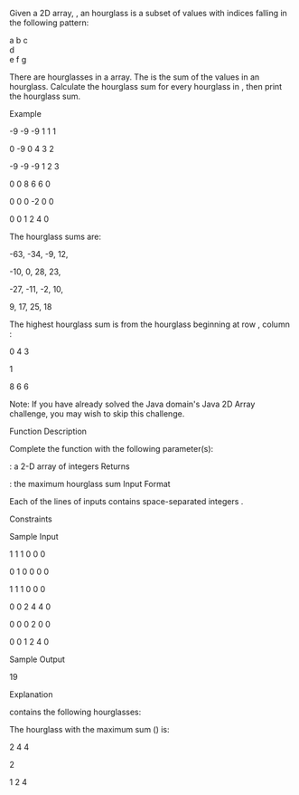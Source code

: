 Given a  2D array, , an hourglass is a subset of values with indices falling in the following pattern:

a b c  
  d  
e f g

There are  hourglasses in a  array. The  is the sum of the values in an hourglass. Calculate the hourglass sum for every hourglass in , then print the  hourglass sum.

Example


-9 -9 -9  1 1 1

 0 -9  0  4 3 2
 
-9 -9 -9  1 2 3

 0  0  8  6 6 0
 
 0  0  0 -2 0 0
 
 0  0  1  2 4 0
 
 
The  hourglass sums are:

-63, -34, -9, 12, 

-10,   0, 28, 23, 

-27, -11, -2, 10, 

  9,  17, 25, 18
  
The highest hourglass sum is  from the hourglass beginning at row , column :

0 4 3

  1
  
8 6 6

Note: If you have already solved the Java domain's Java 2D Array challenge, you may wish to skip this challenge.

Function Description

Complete the function  with the following parameter(s):

: a 2-D array of integers
Returns

: the maximum hourglass sum
Input Format

Each of the  lines of inputs  contains  space-separated integers .

Constraints

Sample Input

1 1 1 0 0 0

0 1 0 0 0 0

1 1 1 0 0 0

0 0 2 4 4 0

0 0 0 2 0 0

0 0 1 2 4 0

Sample Output

19

Explanation

 contains the following hourglasses:


The hourglass with the maximum sum () is:

2 4 4

  2
  
1 2 4
